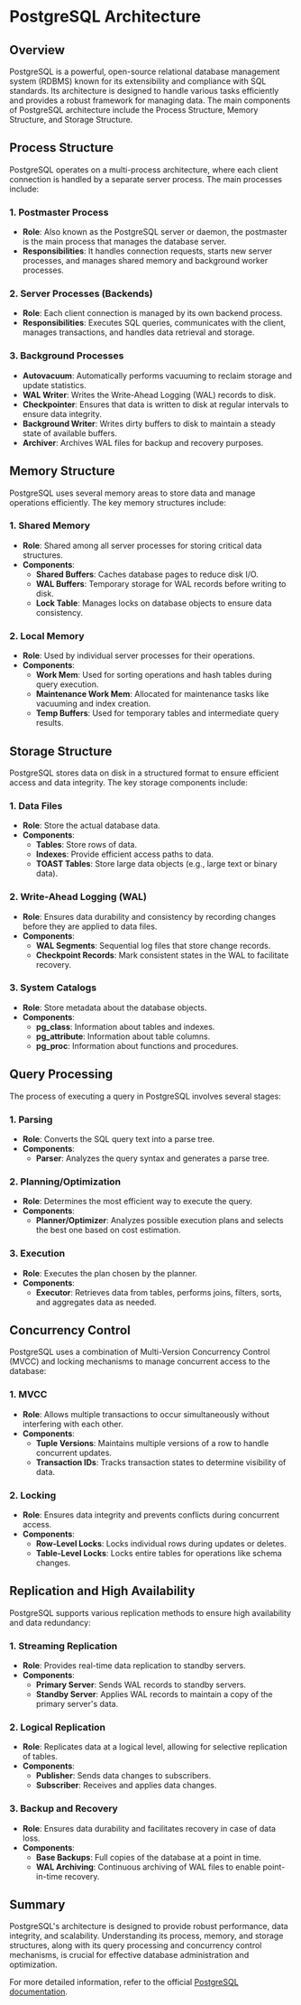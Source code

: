 # PostgreSQL Architecture

## Overview

PostgreSQL is a powerful, open-source relational database management system (RDBMS) known for its extensibility and compliance with SQL standards. Its architecture is designed to handle various tasks efficiently and provides a robust framework for managing data. The main components of PostgreSQL architecture include the Process Structure, Memory Structure, and Storage Structure.

## Process Structure

PostgreSQL operates on a multi-process architecture, where each client connection is handled by a separate server process. The main processes include:

### 1. Postmaster Process
- **Role**: Also known as the PostgreSQL server or daemon, the postmaster is the main process that manages the database server.
- **Responsibilities**: It handles connection requests, starts new server processes, and manages shared memory and background worker processes.

### 2. Server Processes (Backends)
- **Role**: Each client connection is managed by its own backend process.
- **Responsibilities**: Executes SQL queries, communicates with the client, manages transactions, and handles data retrieval and storage.

### 3. Background Processes
- **Autovacuum**: Automatically performs vacuuming to reclaim storage and update statistics.
- **WAL Writer**: Writes the Write-Ahead Logging (WAL) records to disk.
- **Checkpointer**: Ensures that data is written to disk at regular intervals to ensure data integrity.
- **Background Writer**: Writes dirty buffers to disk to maintain a steady state of available buffers.
- **Archiver**: Archives WAL files for backup and recovery purposes.

## Memory Structure

PostgreSQL uses several memory areas to store data and manage operations efficiently. The key memory structures include:

### 1. Shared Memory
- **Role**: Shared among all server processes for storing critical data structures.
- **Components**:
  - **Shared Buffers**: Caches database pages to reduce disk I/O.
  - **WAL Buffers**: Temporary storage for WAL records before writing to disk.
  - **Lock Table**: Manages locks on database objects to ensure data consistency.

### 2. Local Memory
- **Role**: Used by individual server processes for their operations.
- **Components**:
  - **Work Mem**: Used for sorting operations and hash tables during query execution.
  - **Maintenance Work Mem**: Allocated for maintenance tasks like vacuuming and index creation.
  - **Temp Buffers**: Used for temporary tables and intermediate query results.

## Storage Structure

PostgreSQL stores data on disk in a structured format to ensure efficient access and data integrity. The key storage components include:

### 1. Data Files
- **Role**: Store the actual database data.
- **Components**:
  - **Tables**: Store rows of data.
  - **Indexes**: Provide efficient access paths to data.
  - **TOAST Tables**: Store large data objects (e.g., large text or binary data).

### 2. Write-Ahead Logging (WAL)
- **Role**: Ensures data durability and consistency by recording changes before they are applied to data files.
- **Components**:
  - **WAL Segments**: Sequential log files that store change records.
  - **Checkpoint Records**: Mark consistent states in the WAL to facilitate recovery.

### 3. System Catalogs
- **Role**: Store metadata about the database objects.
- **Components**:
  - **pg_class**: Information about tables and indexes.
  - **pg_attribute**: Information about table columns.
  - **pg_proc**: Information about functions and procedures.

## Query Processing

The process of executing a query in PostgreSQL involves several stages:

### 1. Parsing
- **Role**: Converts the SQL query text into a parse tree.
- **Components**:
  - **Parser**: Analyzes the query syntax and generates a parse tree.

### 2. Planning/Optimization
- **Role**: Determines the most efficient way to execute the query.
- **Components**:
  - **Planner/Optimizer**: Analyzes possible execution plans and selects the best one based on cost estimation.

### 3. Execution
- **Role**: Executes the plan chosen by the planner.
- **Components**:
  - **Executor**: Retrieves data from tables, performs joins, filters, sorts, and aggregates data as needed.

## Concurrency Control

PostgreSQL uses a combination of Multi-Version Concurrency Control (MVCC) and locking mechanisms to manage concurrent access to the database:

### 1. MVCC
- **Role**: Allows multiple transactions to occur simultaneously without interfering with each other.
- **Components**:
  - **Tuple Versions**: Maintains multiple versions of a row to handle concurrent updates.
  - **Transaction IDs**: Tracks transaction states to determine visibility of data.

### 2. Locking
- **Role**: Ensures data integrity and prevents conflicts during concurrent access.
- **Components**:
  - **Row-Level Locks**: Locks individual rows during updates or deletes.
  - **Table-Level Locks**: Locks entire tables for operations like schema changes.

## Replication and High Availability

PostgreSQL supports various replication methods to ensure high availability and data redundancy:

### 1. Streaming Replication
- **Role**: Provides real-time data replication to standby servers.
- **Components**:
  - **Primary Server**: Sends WAL records to standby servers.
  - **Standby Server**: Applies WAL records to maintain a copy of the primary server's data.

### 2. Logical Replication
- **Role**: Replicates data at a logical level, allowing for selective replication of tables.
- **Components**:
  - **Publisher**: Sends data changes to subscribers.
  - **Subscriber**: Receives and applies data changes.

### 3. Backup and Recovery
- **Role**: Ensures data durability and facilitates recovery in case of data loss.
- **Components**:
  - **Base Backups**: Full copies of the database at a point in time.
  - **WAL Archiving**: Continuous archiving of WAL files to enable point-in-time recovery.

## Summary

PostgreSQL's architecture is designed to provide robust performance, data integrity, and scalability. Understanding its process, memory, and storage structures, along with its query processing and concurrency control mechanisms, is crucial for effective database administration and optimization.

For more detailed information, refer to the official [PostgreSQL documentation](https://www.postgresql.org/docs/).
